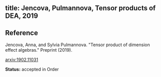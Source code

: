title: Jencova, Pulmannova, Tensor products of DEA, 2019 
---

## Reference
Jencova, Anna, and Sylvia Pulmannova. "Tensor product of dimension effect algebras." Preprint (2019).


[arxiv:1902.11031](https://arxiv.org/abs/1902.11031)


**Status:** accepted in Order



